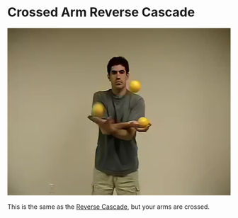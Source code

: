 # Crossed Arm Reverse Cascade

![CrossedArmReverseCascade](/site/videos/poster/crossedreversecascade.jpg)

This is the same as the [Reverse Cascade](reversecascade.md), but your arms are crossed.

